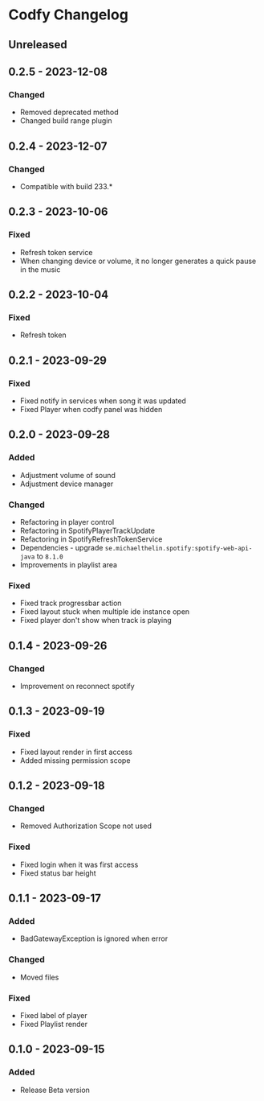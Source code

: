 <!-- Keep a Changelog guide -> https://keepachangelog.com -->

# Codfy Changelog

## Unreleased

## 0.2.5 - 2023-12-08

### Changed

- Removed deprecated method
- Changed build range plugin

## 0.2.4 - 2023-12-07

### Changed

- Compatible with build 233.*

## 0.2.3 - 2023-10-06

### Fixed

- Refresh token service
- When changing device or volume, it no longer generates a quick pause in the music

## 0.2.2 - 2023-10-04

### Fixed

- Refresh token

## 0.2.1 - 2023-09-29

### Fixed

- Fixed notify in services when song it was updated
- Fixed Player when codfy panel was hidden

## 0.2.0 - 2023-09-28

### Added

- Adjustment volume of sound
- Adjustment device manager

### Changed

- Refactoring in player control
- Refactoring in SpotifyPlayerTrackUpdate
- Refactoring in SpotifyRefreshTokenService
- Dependencies - upgrade `se.michaelthelin.spotify:spotify-web-api-java` to `8.1.0`
- Improvements in playlist area

### Fixed

- Fixed track progressbar action
- Fixed layout stuck when multiple ide instance open
- Fixed player don't show when track is playing

## 0.1.4 - 2023-09-26

### Changed

- Improvement on reconnect spotify

## 0.1.3 - 2023-09-19

### Fixed

- Fixed layout render in first access
- Added missing permission scope

## 0.1.2 - 2023-09-18

### Changed

- Removed Authorization Scope not used

### Fixed

- Fixed login when it was first access
- Fixed status bar height

## 0.1.1 - 2023-09-17

### Added

- BadGatewayException is ignored when error

### Changed

- Moved files

### Fixed

- Fixed label of player
- Fixed Playlist render

## 0.1.0 - 2023-09-15

### Added

- Release Beta version
